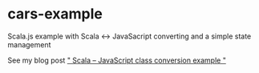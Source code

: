 # cars-example
Scala.js example with Scala &lt;-> JavaSacript converting and a simple state management


See my blog post [" Scala – JavaScript class conversion example "](http://blog.exxo.ru/scala-javascript-class-conversion-example/)
